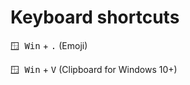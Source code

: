 # Keyboard shortcuts
<kbd>🪟 Win</kbd> + <kbd>.</kbd> (Emoji)

<kbd>🪟 Win</kbd> + <kbd>V</kbd> (Clipboard for Windows 10+)
